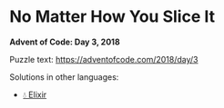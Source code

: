 # No Matter How You Slice It

**Advent of Code: Day 3, 2018**

Puzzle text: <https://adventofcode.com/2018/day/3>

Solutions in other languages:

- [💧 Elixir](../../../elixir/lib/2018/03_no_matter_how_you_slice_it)
